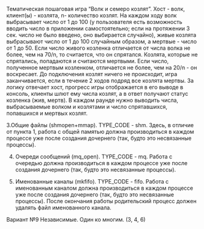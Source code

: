 Тематическая пошаговая игра “Волк и семеро козлят”. Хост - волк, клиент(ы) - козлята, n- количество козлят. На каждом ходу волк выбрасывает число от 1 до 100 (у пользователя есть возможность вводить число в приложении самостоятельно; если на протяжении 3 сек. число не было введено, оно выбирается случайно), живые козлята выбрасывают число от 1 до 100 случайным образом, а мертвые - число от 1 до 50. Если число живого козленка отличается от числа волка не более, чем на 70/n, то считается, что он спрятался. Козлята, которые не спрятались, попадаются и считаются мертвыми. Если число, полученное мертвым козленком, отличается не более, чем на 20/n - он воскресает. До подключения козлят ничего не происходит, игра заканчивается, если в течение 2 ходов подряд все козлята мертвы. За логику отвечает хост, прогресс игры отображается в его выводе в консоль, клиенты шлют ему числа козлят, а в ответ получают статус козленка (жив, мертв). В каждом раунде нужно выводить числа, выбрасываемые волком и козлятами и число спрятавшихся, попавшихся и мертвых козлят.


3.Общие файлы (shmopen+mmap). TYPE_CODE - shm. Здесь, в отличие от пункта 1, работа с общей памятью должна производиться в каждом процессе уже после создания дочернего (так, будто это несвязанные процессы).

4. Очереди сообщений (mq_open). TYPE_CODE - mq. Работа с очередью должна производиться в каждом процессе уже после создания дочернего (так, будто это несвязанные процессы).

6. Именованные каналы (mkfifo). TYPE_CODE - fifo. Работа с именованным каналом должна производиться в каждом процессе уже после создания дочернего (так, будто это несвязанные процессы). После окончания работы родительский процесс должен удалять файл именованного канала.


Вариант №9	Независимые. Один ко многим. (3, 4, 6)
